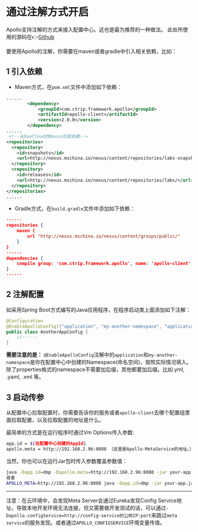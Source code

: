# 通过注解方式开启
Apollo支持注解的方式来接入配置中心。这也是最为推荐的一种做法。
此处所使用的源码在👉[Github](https://github.com/DaoCloud-Labs/DMP-Demo/blob/master/apollo/apollo-demo/README.md)

要使用Apollo的注解，你需要在maven或者gradle中引入相关依赖，比如：

## 1 引入依赖
- Maven方式，在`pom.xml`文件中添加如下依赖：

```xml
......
        <dependency>
            <groupId>com.ctrip.framework.apollo</groupId>
            <artifactId>apollo-client</artifactId>
            <version>2.0.0</version>
        </dependency>
......
 <!--从DaoCloud的Nexus拉取依赖-->
<repositories>
  <repository>
    <id>snapshots</id>
    <url>http://nexus.mschina.io/nexus/content/repositories/labs-snapshot/</url>
  </repository>
  <repository>
    <id>releases</id>
    <url>http://nexus.mschina.io/nexus/content/repositories/labs/</url>
  </repository>
</repositories>
......
```

- Gradle方式，在`build.gradle`文件中添加如下依赖：

```json
······
repositories {
    maven {
        url "http://nexus.mschina.io/nexus/content/groups/public/"
    }
}
······
dependencies {
    compile group: 'com.ctrip.framework.apollo', name: 'apollo-client', version: '1.5.0'
}
······
```

## 2 注解配置
如采用Spring Boot方式编写的Java应用程序，在程序启动类上面添加如下注解：

```java
@Configuration
@EnableApolloConfig({"application", "my-another-namespace", "application.yml"})
public class AnotherAppConfig {
	//······
}
```

**需要注意的是：** `@EnableApolloConfig`注解中的`application`和`my-another-namespace`是你在配置中心中创建的Namespace(命名空间)，按照实际情况填入。
除了properties格式的namespace不需要加后缀，其他都要加后缀。比如.yml, .yaml, .xml 等。

## 3 启动传参
从配置中心拉取配置时，你需要告诉你的服务或者`apollo-client`去哪个配置组里面拉取配置，以及拉取配置的地址是什么。

最简单的方式是在运行程序时通过Vm Options传入参数:

```bash
app.id = ${在配置中心创建的AppId}
apollo.meta = http://192.168.2.96:8080 （这里是Apollo-MetaService的地址。）
```
当然，你也可以在运行Jar包时传入参数覆盖参数值：

```bash
java -Dapp.id=dmp -Dapollo.meta=http://192.168.2.96:8080 -jar your-app.jar
或者
APOLLO_META=http://192.168.2.96:8080 java -Dapp.id=dmp -jar your-app.jar
```

---

注意：在云环境中，会发现Meta Server会通过Eureka发现Config Service地址，导致本地开发环境无法连接，但又需要做开发测试的话，可以通过`-Dapollo.configService=http://config-service的公网IP:port`来跳过`meta service`的服务发现。或者通过`APOLLO_CONFIGSERVICE`环境变量传值。



